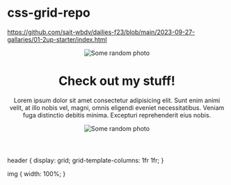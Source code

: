 # css-grid-repo

https://github.com/sait-wbdv/dailies-f23/blob/main/2023-09-27-gallaries/01-2up-starter/index.html

<!DOCTYPE html>
<html lang="en">
<head>
  <meta charset="UTF-8">
  <meta name="viewport" content="width=device-width, initial-scale=1.0">
  <title>2-up Starter</title>
  <link rel="stylesheet" href="css/main.css">
</head>
<body>
  <header>
    <img src="https://picsum.photos/id/380/500/500" alt="Some random photo">
    <h1>Check out my stuff!</h1>
    <p>Lorem ipsum dolor sit amet consectetur adipisicing elit. Sunt enim animi velit, at illo nobis vel, magni, omnis eligendi eveniet necessitatibus. Veniam fuga distinctio debitis minima. Excepturi reprehenderit eius nobis.</p>
    <img src="https://picsum.photos/id/225/500/500" alt="Some random photo">
  </header>
</body>
</html>

header {
  display: grid;
  grid-template-columns: 1fr 1fr;
}

img {
  width: 100%;
}